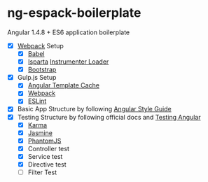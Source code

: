 # ng-espack-boilerplate
Angular 1.4.8 + ES6 application boilerplate



- [x] [Webpack](https://webpack.github.io/) Setup
  - [x] [Babel](https://babeljs.io/)
  - [x] [Isparta](https://github.com/douglasduteil/isparta) [Instrumenter Loader](https://github.com/ColCh/isparta-instrumenter-loader)
  - [x] [Bootstrap](http://getbootstrap.com/)
- [x] Gulp.js Setup
  - [x] [Angular Template Cache](https://github.com/miickel/gulp-angular-templatecache)
  - [x] [Webpack](https://webpack.github.io/)
  - [x] [ESLint](http://eslint.org/blog/2014/11/es6-jsx-support/)
- [x] Basic App Structure by following [Angular Style Guide](https://github.com/johnpapa/angular-styleguide)
- [x] Testing Structure by following official docs and [Testing Angular](https://github.com/daniellmb/angular-test-patterns)
  - [x] [Karma](http://karma-runner.github.io/0.13/index.html)
  - [x] [Jasmine](http://jasmine.github.io/2.0/introduction.html)
  - [x] [PhantomJS](http://phantomjs.org/)
  - [x] Controller test
  - [x] Service test
  - [x] Directive test
  - [ ] Filter Test
